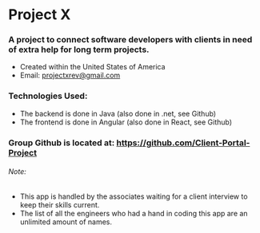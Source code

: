 # Project X

### A project to connect software developers with clients in need of extra help for long term projects.
 * Created within the United States of America
 * Email: projectxrev@gmail.com

### Technologies Used:
* The backend is done in Java (also done in .net, see Github)  
* The frontend is done in Angular (also done in React, see Github)

### Group Github is located at: https://github.com/Client-Portal-Project

###### Note: 
* This app is handled by the associates waiting for a client interview to keep their skills current. 
* The list of all the engineers who had a hand in coding this app are an unlimited amount of names.
